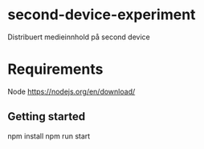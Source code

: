 # second-device-experiment
Distribuert medieinnhold på second device

# Requirements
Node https://nodejs.org/en/download/

## Getting started
npm install
npm run start
